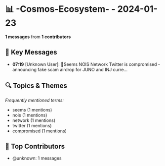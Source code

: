 # 📊 -Cosmos-Ecosystem- - 2024-01-23
**1 messages** from **1 contributors**

## 💬 Key Messages
- **07:19** [Unknown User]: 🚨Seems NOIS Network Twitter is compromised - announcing fake scam airdrop for JUNO and INJ  curre...

## 🔍 Topics & Themes
*Frequently mentioned terms:*
- seems (1 mentions)
- nois (1 mentions)
- network (1 mentions)
- twitter (1 mentions)
- compromised (1 mentions)

## 👥 Top Contributors
- @unknown: 1 messages